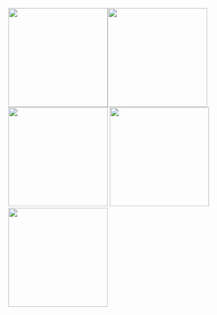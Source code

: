 

<img src="https://user-images.githubusercontent.com/121868184/233374845-9435df46-f127-4b4e-9a21-57bc722ebafd.png" width="200px"><img src="https://user-images.githubusercontent.com/121868184/233374868-634b7c02-452b-4062-ab0e-09606ecd9f2d.png" width="200px"> <img src="https://user-images.githubusercontent.com/121868184/233374901-732aaea0-1948-43ae-ae16-27101a62bd5b.png" width="200px"> <img src="https://user-images.githubusercontent.com/121868184/233376092-729d851e-9a7e-4afe-acdb-bfb0973d6d36.png" width="200px"><img src="https://user-images.githubusercontent.com/121868184/233374933-3b763892-4f4d-4f43-8528-696912140651.png" width="200px">  


